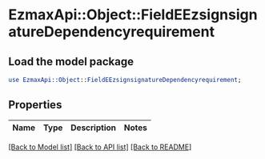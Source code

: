 # EzmaxApi::Object::FieldEEzsignsignatureDependencyrequirement

## Load the model package
```perl
use EzmaxApi::Object::FieldEEzsignsignatureDependencyrequirement;
```

## Properties
Name | Type | Description | Notes
------------ | ------------- | ------------- | -------------

[[Back to Model list]](../README.md#documentation-for-models) [[Back to API list]](../README.md#documentation-for-api-endpoints) [[Back to README]](../README.md)


